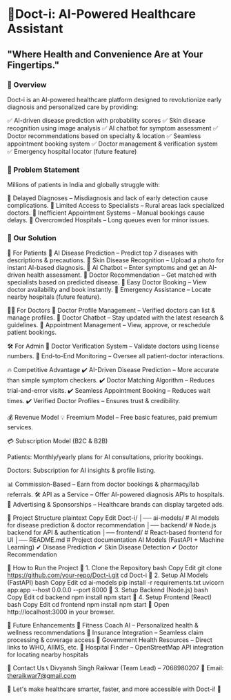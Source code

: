 # 🚀Doct-i: AI-Powered Healthcare Assistant
## "Where Health and Convenience Are at Your Fingertips."

### 🎯 Overview
Doct-i is an AI-powered healthcare platform designed to revolutionize early diagnosis and personalized care by providing:

✅ AI-driven disease prediction with probability scores
✅ Skin disease recognition using image analysis
✅ AI chatbot for symptom assessment
✅ Doctor recommendations based on specialty & location
✅ Seamless appointment booking system
✅ Doctor management & verification system
✅ Emergency hospital locator (future feature)

### 📌 Problem Statement
Millions of patients in India and globally struggle with:

🔴 Delayed Diagnoses – Misdiagnosis and lack of early detection cause complications.
🔴 Limited Access to Specialists – Rural areas lack specialized doctors.
🔴 Inefficient Appointment Systems – Manual bookings cause delays.
🔴 Overcrowded Hospitals – Long queues even for minor issues.

### 🌟 Our Solution
🏥 For Patients
🔹 AI Disease Prediction – Predict top 7 diseases with descriptions & precautions.
🔹 Skin Disease Recognition – Upload a photo for instant AI-based diagnosis.
🔹 AI Chatbot – Enter symptoms and get an AI-driven health assessment.
🔹 Doctor Recommendation – Get matched with specialists based on predicted disease.
🔹 Easy Doctor Booking – View doctor availability and book instantly.
🔹 Emergency Assistance – Locate nearby hospitals (future feature).

👨‍⚕️ For Doctors
🔹 Doctor Profile Management – Verified doctors can list & manage profiles.
🔹 Doctor Chatbot – Stay updated with the latest research & guidelines.
🔹 Appointment Management – View, approve, or reschedule patient bookings.

🛠️ For Admin
🔹 Doctor Verification System – Validate doctors using license numbers.
🔹 End-to-End Monitoring – Oversee all patient-doctor interactions.

🔥 Competitive Advantage
✔️ AI-Driven Disease Prediction – More accurate than simple symptom checkers.
✔️ Doctor Matching Algorithm – Reduces trial-and-error visits.
✔️ Seamless Appointment Booking – Reduces wait times.
✔️ Verified Doctor Profiles – Ensures trust & credibility.

💰 Revenue Model
💡 Freemium Model – Free basic features, paid premium services.

💳 Subscription Model (B2C & B2B)

Patients: Monthly/yearly plans for AI consultations, priority bookings.

Doctors: Subscription for AI insights & profile listing.

📊 Commission-Based – Earn from doctor bookings & pharmacy/lab referrals.
🛠️ API as a Service – Offer AI-powered diagnosis APIs to hospitals.
🎯 Advertising & Sponsorships – Healthcare brands can display targeted ads.

📂 Project Structure
plaintext
Copy
Edit
Doct-i/
│── ai-models/         # AI models for disease prediction & doctor recommendation
│── backend/           # Node.js backend for API & authentication
│── frontend/          # React-based frontend for UI
│── README.md          # Project documentation
AI Models (FastAPI + Machine Learning)
✔ Disease Prediction
✔ Skin Disease Detection
✔ Doctor Recommendation

🚀 How to Run the Project
📌 1. Clone the Repository
bash
Copy
Edit
git clone https://github.com/your-repo/Doct-i.git
cd Doct-i
📌 2. Setup AI Models (FastAPI)
bash
Copy
Edit
cd ai-models
pip install -r requirements.txt
uvicorn app:app --host 0.0.0.0 --port 8000
📌 3. Setup Backend (Node.js)
bash
Copy
Edit
cd backend
npm install
npm start
📌 4. Setup Frontend (React)
bash
Copy
Edit
cd frontend
npm install
npm start
🔹 Open http://localhost:3000 in your browser.

🎯 Future Enhancements
🔹 Fitness Coach AI – Personalized health & wellness recommendations
🔹 Insurance Integration – Seamless claim processing & coverage access
🔹 Government Health Resources – Direct links to WHO, AIIMS, etc.
🔹 Hospital Finder – OpenStreetMap API integration for locating nearby hospitals

📧 Contact Us
📞 Divyansh Singh Raikwar (Team Lead) – 7068980207
📩 Email: theraikwar7@gmail.com

🚀 Let's make healthcare smarter, faster, and more accessible with Doct-i! 💙
